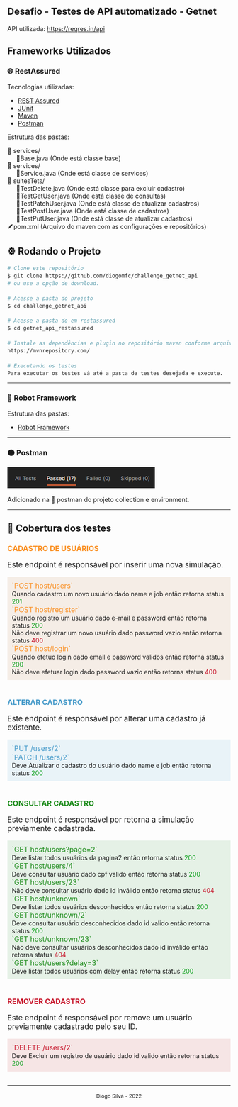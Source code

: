 <h2>Desafio - Testes de API automatizado - Getnet</h2>

API utilizada: https://reqres.in/api

## Frameworks Utilizados

### 🌐 RestAssured

Tecnologias utilizadas:

- [REST Assured](https://rest-assured.io)
- [JUnit](https://junit.org/junit4)
- [Maven](https://maven.apache.org)
- [Postman](https://www.postman.com)

Estrutura das pastas:

📂 services/</br>
&nbsp; &nbsp; &nbsp;🍵Base.java (Onde está classe base)<br>
📂 services/</br>
&nbsp; &nbsp; &nbsp;🍵Service.java (Onde está classe de services)<br>
📂 suitesTets/<br>
&nbsp; &nbsp; &nbsp;🍵TestDelete.java (Onde está classe para excluir cadastro)<br>
&nbsp; &nbsp; &nbsp;🍵TestGetUser.java (Onde está classe de consultas)<br>
&nbsp; &nbsp; &nbsp;🍵TestPatchUser.java (Onde está classe de atualizar cadastros)<br>
&nbsp; &nbsp; &nbsp;🍵TestPostUser.java (Onde está classe de cadastros)<br>
&nbsp; &nbsp; &nbsp;🍵TestPutUser.java (Onde está classe de atualizar cadastros)<br>
🪶pom.xml (Arquivo do maven com as configurações e repositórios)

## ⚙️ Rodando o Projeto

```bash
# Clone este repositório
$ git clone https://github.com/diogomfc/challenge_getnet_api
# ou use a opção de download.

# Acesse a pasta do projeto
$ cd challenge_getnet_api

# Acesse a pasta do em restassured
$ cd getnet_api_restassured

# Instale as dependências e plugin no repositório maven conforme arquivo pom.xml
https://mvnrepository.com/

# Executando os testes
Para executar os testes vá até a pasta de testes desejada e execute.

```

---

### 🤖 Robot Framework

Estrutura das pastas:

- [Robot Framework](https://robotframework.org/)

---

### 🟠 Postman

<img src="postman/result-tests.png">

Adicionado na 📂 postman do projeto collection e environment.

---

## 🧪 Cobertura dos testes

### <b style='color:#FA8F21'>CADASTRO DE USUÁRIOS</b>

<p style='font-size: 17px'>Este endpoint é responsável por inserir uma nova simulação.</p>
<div style='background-color: rgba(171, 103, 33, 0.1); padding: 10px'>
  <b style='font-size: 16px; color:#FA8F21; font-weight: normal'>`POST host/users`</b><br>
  Quando cadastro um novo usuário dado name e job então retorna status <b style='font-weight: normal; color:#099F18'>201</b></br>
  <b style='font-size: 16px; font-weight: normal; color:#FA8F21'>`POST host/register`</b><br>
  Quando registro um usuário dado e-mail e password então retorna status <b style='font-weight: normal; color:#099F18'>200</b></br>
  Não deve registrar um novo usuário dado password vazio então retorna status <b style='font-weight: normal; color:#C7152A'>400</b></br>
  <b style='font-size: 16px; font-weight: normal; color:#FA8F21'>`POST host/login`</b><br>
  Quando efetuo login dado email e password validos então retorna status <b style='font-weight: normal; color:#099F18'>200</b></br>
  Não deve efetuar login dado password vazio então retorna status <b style='font-weight: normal; color:#C7152A'>400</b>
</div></br>

### <b style='color:#4298C8'>ALTERAR CADASTRO</b>

<p style='font-size: 17px'>Este endpoint é responsável por alterar uma cadastro já existente.</p>
<div style='background-color: rgba(66, 152, 200, 0.1); padding: 10px'>
  <b style='font-size: 16px; color:#4298C8; font-weight: normal'>`PUT <host>/users/2`</b><br>
  <b style='font-size: 16px; color:#4298C8; font-weight: normal'>`PATCH <host>/users/2`</b><br>
  Deve Atualizar o cadastro do usuário dado name e job então retorna status <b style='font-weight: normal; color:#099F18'>200</b></br>
</div></br>

### <b style='color:#1B8B19'>CONSULTAR CADASTRO</b>

<p style='font-size: 17px'>Este endpoint é responsável por retorna a simulação previamente cadastrada.</p>
<div style='background-color: rgba(20, 134, 31, 0.1); padding: 10px'>
  <b style='font-size: 16px; color:#1B8B19; font-weight: normal'>`GET host/users?page=2`</b><br>
  Deve listar todos usuários da pagina2 então retorna status <b style='font-weight: normal; color:#099F18'>200</b></br>
  <b style='font-size: 16px; font-weight: normal; color:#1B8B19'>`GET host/users/4`</b><br>
  Deve consultar usuário dado cpf valido então retorna status <b style='font-weight: normal; color:#099F18'>200</b></br>
  <b style='font-size: 16px; font-weight: normal; color:#1B8B19'>`GET host/users/23`</b><br>
  Não deve consultar usuário dado id inválido então retorna status <b style='font-weight: normal; color:#C7152A'>404</b></br>
  <b style='font-size: 16px; color:#1B8B19; font-weight: normal'>`GET host/unknown`</b><br>
  Deve listar todos usuários desconhecidos então retorna status <b style='font-weight: normal; color:#099F18'>200</b></br>
  <b style='font-size: 16px; font-weight: normal; color:#1B8B19'>`GET host/unknown/2`</b><br>
  Deve consultar usuário desconhecidos dado id valido então retorna status <b style='font-weight: normal; color:#099F18'>200</b></br>
  <b style='font-size: 16px; font-weight: normal; color:#1B8B19'>`GET host/unknown/23`</b><br>
  Não deve consultar usuários desconhecidos dado id inválido então retorna status <b style='font-weight: normal; color:#C7152A'>404</b></br>
   <b style='font-size: 16px; font-weight: normal; color:#1B8B19'>`GET host/users?delay=3`</b><br>
  Deve listar todos usuários com delay então retorna status <b style='font-weight: normal; color:#099F18'>200</b></br>
 
</div></br>

### <b style='color:#C7152A'>REMOVER CADASTRO</b>

<p style='font-size: 17px'>Este endpoint é responsável por remove um usuário previamente cadastrado pelo seu ID.</p>
<div style='background-color: rgba(182, 22, 26, 0.1); padding: 10px'>
  <b style='font-size: 16px; color:#C7152A; font-weight: normal'>`DELETE <host>/users/2`</b><br>
  Deve Excluir um registro de usuário dado id valido então retorna status <b style='font-weight: normal; color:#099F18'>200</b></br>
</div></br>

---

<div align="center">
  <small>Diogo Silva - 2022</small>
</div>

